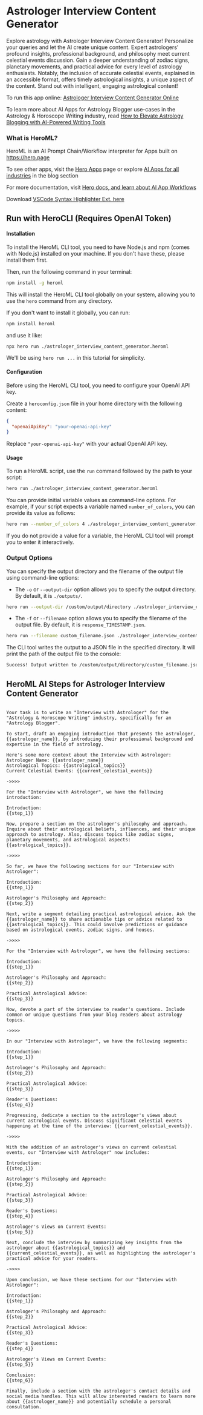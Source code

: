 # Astrologer Interview Content Generator

Explore astrology with Astrologer Interview Content Generator! Personalize your queries and let the AI create unique content. Expert astrologers' profound insights, professional background, and philosophy meet current celestial events discussion. Gain a deeper understanding of zodiac signs, planetary movements, and practical advice for every level of astrology enthusiasts. Notably, the inclusion of accurate celestial events, explained in an accessible format, offers timely astrological insights, a unique aspect of the content. Stand out with intelligent, engaging astrological content!

To run this app online: [Astrologer Interview Content Generator Online](https://hero.page/app/astrologer-interview-content-generator-celestial-events-and-astrologer-insights/gIwDRYLJkcIZqEX0CNi8)

To learn more about AI Apps for Astrology Blogger use-cases in the Astrology & Horoscope Writing industry, read [How to Elevate Astrology Blogging with AI-Powered Writing Tools](https://hero.page/blog/ai/astrology-and-horoscope-writing/how-to-elevate-astrology-blogging-with-ai-powered-writing-tools/170738)

### What is HeroML?
HeroML is an AI Prompt Chain/Workflow interpreter for Apps built on https://hero.page 

To see other apps, visit the [Hero Apps](https://hero.page/apps) page or explore [AI Apps for all industries](https://hero.page/blog) in the blog section

For more documentation, visit [Hero docs, and learn about AI App Workflows](https://hero.page/tutorials/introduction-to-heroml)

Download [VSCode Syntax Highlighter Ext. here](https://marketplace.visualstudio.com/items?itemName=hero-page.heroml)

## Run with HeroCLI (Requires OpenAI Token)

#### Installation

To install the HeroML CLI tool, you need to have Node.js and npm (comes with Node.js) installed on your machine. If you don't have these, please install them first. 

Then, run the following command in your terminal:

```bash
npm install -g heroml
```

This will install the HeroML CLI tool globally on your system, allowing you to use the `hero` command from any directory.

If you don't want to install it globally, you can run:

```bash
npm install heroml
```

and use it like:

```bash
npx hero run ./astrologer_interview_content_generator.heroml
```

We'll be using `hero run ...` in this tutorial for simplicity.

#### Configuration

Before using the HeroML CLI tool, you need to configure your OpenAI API key. 

Create a `heroconfig.json` file in your home directory with the following content:

```json
{
  "openaiApiKey": "your-openai-api-key"
}
```

Replace `"your-openai-api-key"` with your actual OpenAI API key.

#### Usage

To run a HeroML script, use the `run` command followed by the path to your script:

```bash
hero run ./astrologer_interview_content_generator.heroml
```

You can provide initial variable values as command-line options. For example, if your script expects a variable named `number_of_colors`, you can provide its value as follows:

```bash
hero run --number_of_colors 4 ./astrologer_interview_content_generator.heroml
```

If you do not provide a value for a variable, the HeroML CLI tool will prompt you to enter it interactively.

### Output Options

You can specify the output directory and the filename of the output file using command-line options:

- The `-o` or `--output-dir` option allows you to specify the output directory. By default, it is `./outputs/`.

```bash
hero run --output-dir /custom/output/directory ./astrologer_interview_content_generator.heroml
```

- The `-f` or `--filename` option allows you to specify the filename of the output file. By default, it is `response_TIMESTAMP.json`.

```bash
hero run --filename custom_filename.json ./astrologer_interview_content_generator.heroml
```

The CLI tool writes the output to a JSON file in the specified directory. It will print the path of the output file to the console:

```bash
Success! Output written to /custom/output/directory/custom_filename.json
```


## HeroML AI Steps for Astrologer Interview Content Generator
```

Your task is to write an "Interview with Astrologer" for the "Astrology & Horoscope Writing" industry, specifically for an "Astrology Blogger". 

To start, draft an engaging introduction that presents the astrologer, {{astrologer_name}}, by introducing their professional background and expertise in the field of astrology.

Here's some more context about the Interview with Astrologer:
Astrologer Name: {{astrologer_name}}
Astrological Topics: {{astrological_topics}}
Current Celestial Events: {{current_celestial_events}}

->>>>

For the "Interview with Astrologer", we have the following introduction:

Introduction:
{{step_1}}

Now, prepare a section on the astrologer's philosophy and approach. Inquire about their astrological beliefs, influences, and their unique approach to astrology. Also, discuss topics like zodiac signs, planetary movements, and astrological aspects: {{astrological_topics}}.

->>>>

So far, we have the following sections for our "Interview with Astrologer":

Introduction:
{{step_1}}

Astrologer's Philosophy and Approach:
{{step_2}}

Next, write a segment detailing practical astrological advice. Ask the {{astrologer_name}} to share actionable tips or advice related to {{astrological_topics}}. This could involve predictions or guidance based on astrological events, zodiac signs, and houses.

->>>>

For the "Interview with Astrologer", we have the following sections:

Introduction:
{{step_1}}

Astrologer's Philosophy and Approach:
{{step_2}}

Practical Astrological Advice:
{{step_3}}

Now, devote a part of the interview to reader's questions. Include common or unique questions from your blog readers about astrology topics.

->>>>

In our "Interview with Astrologer", we have the following segments:

Introduction:
{{step_1}}

Astrologer's Philosophy and Approach:
{{step_2}}

Practical Astrological Advice:
{{step_3}}

Reader's Questions:
{{step_4}}

Progressing, dedicate a section to the astrologer's views about current astrological events. Discuss significant celestial events happening at the time of the interview: {{current_celestial_events}}.

->>>>

With the addition of an astrologer's views on current celestial events, our "Interview with Astrologer" now includes:

Introduction:
{{step_1}}

Astrologer's Philosophy and Approach:
{{step_2}}

Practical Astrological Advice:
{{step_3}}

Reader's Questions:
{{step_4}}

Astrologer's Views on Current Events:
{{step_5}}

Next, conclude the interview by summarizing key insights from the astrologer about {{astrological_topics}} and {{current_celestial_events}}, as well as highlighting the astrologer's practical advice for your readers.

->>>>

Upon conclusion, we have these sections for our "Interview with Astrologer":

Introduction:
{{step_1}}

Astrologer's Philosophy and Approach:
{{step_2}}

Practical Astrological Advice:
{{step_3}}

Reader's Questions:
{{step_4}}

Astrologer's Views on Current Events:
{{step_5}}

Conclusion:
{{step_6}}

Finally, include a section with the astrologer's contact details and social media handles. This will allow interested readers to learn more about {{astrologer_name}} and potentially schedule a personal consultation.


```

